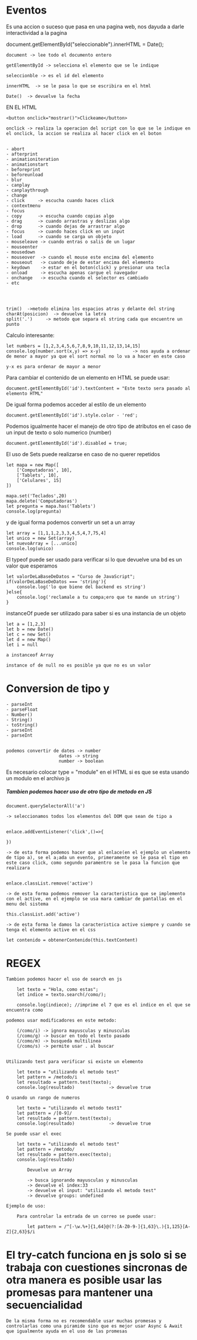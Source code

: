 # Eventos
Es una accion o suceso que pasa en una pagina web, nos dayuda a darle interactividad a la pagina

document.getElementById("seleccionable").innerHTML = Date();

    document -> lee todo el documento entero

    getElementById -> selecciona el elemento que se le indique

    seleccionble -> es el id del elemento

    innerHTML  -> se le pasa lo que se escribira en el html

    Date()  -> devuelve la fecha

EN EL HTML

    <button onclick="mostrar()">Clickeame</button>

    onclick -> realiza la operacion del script con lo que se le indique en el onclick, la accion se realiza al hacer click en el boton


    - abort
    - afterprint
    - animationiteration
    - animationstart 
    - beforeprint
    - beforeunload
    - blur
    - canplay
    - canplaythrough
    - change
    - click     -> escucha cuando haces click
    - contextmenu
    - focus
    - copy      -> escucha cuando copias algo
    - drag      -> cuando arrastras y deslizas algo
    - drop      -> cuando dejas de arrastrar algo
    - focus     -> cuando haces click en un input
    - load      -> cuando se carga un objeto
    - mouseleave -> cuando entras o salis de un lugar
    - mouseenter
    - mousedown
    - mouseover  -> cuando el mouse este encima del elemento
    - mouseout   -> cuando deje de estar encima del elemento
    - keydown    -> estar en el boton(click) y presionar una tecla 
    - onload     -> escucha apenas cargue el navegador
    - onchange   -> escucha cuando el selector es cambiado
    - etc




    trim()  ->metodo elimina los espacios atras y delante del string
    charAt(posicion)  -> devuelve la letra
    split('.')     -> metodo que separa el string cada que encuentre un punto








Calculo interesante:

    let numbers = [1,2,3,4,5,6,7,8,9,10,11,12,13,14,15]
    console.log(number.sort(x,y) => x-y)            -> nos ayuda a ordenar de menor a mayor ya que el sort normal no lo va a hacer en este caso

    y-x es para ordenar de mayor a menor



Para cambiar el contenido de un elemento en HTML se puede usar:

    document.getElementById('id').textContent = "Este texto sera pasado al elemento HTML"


De igual forma podemos acceder al estilo de un elemento

    document.getElementById('id').style.color - 'red';

Podemos igualmente hacer el manejo de otro tipo de atributos en el caso de un input de texto o solo numerico (number)

    document.getElementById('id').disabled = true;


El uso de Sets puede realizarse en caso de no querer repetidos

    let mapa = new Map([
        ['Computadoras', 10],
        ['Tablets', 10],
        ['Celulares', 15]
    ])

    mapa.set('Teclados',20)
    mapa.delete('Computadoras')
    let pregunta = mapa.has('Tablets')
    console.log(pregunta)

y de igual forma podemos convertir un set a un array

    let array = [1,1,1,2,3,3,4,5,4,7,75,4]
    let unico = new Set(array)
    let nuevoArray = [...unico]
    console.log(unico)



El typeof puede ser usado para verificar si lo que devuelve una bd es un valor que esperamos

    let valorDeLaBaseDeDatos = "Curso de JavaScript";
    if(valorDeLaBaseDeDatos === 'string'){
        console.log('lo que biene del backend es string')
    }else{
        console.log('reclamale a tu compa;ero que te mande un string')
    }



instanceOf puede ser utilizado para saber si es una instancia de un objeto

    let a = [1,2,3]
    let b = new Date()
    let c = new Set()
    let d = new Map()
    let i = null

    a instanceof Array

    instance of de null no es posible ya que no es un valor


# Conversion de tipo y 

    - parseInt
    - parseFloat
    - Number()
    - String()
    - toString()
    - parseInt
    - parseInt


    podemos convertir de dates -> number
                        dates -> string
                        number -> boolean



Es necesario colocar type = "module" en el HTML si es que se esta usando un modulo en el archivo js



##### Tambien podemos hacer uso de otro tipo de metodo en JS

    document.querySelectorAll('a')

    -> seleccionamos todos los elementos del DOM que sean de tipo a


    enlace.addEventListener('click',()=>{

    })

    -> de esta forma podemos hacer que al enlace(en el ejemplo un elemento de tipo a), se el a;ada un evento, primeramente se le pasa el tipo en este caso click, como segundo paramentro se le pasa la funcion que realizara


    enlace.classList.remove('active')

    -> de esta forma podemos remover la caracteristica que se implemento con el active, en el ejemplo se usa mara cambiar de pantallas en el menu del sistema

    this.classList.add('active')

    -> de esta forma le damos la caracteristica active siempre y cuando se tenga el elemento active en el css

    let contenido = obtenerContenido(this.textContent)



# REGEX

    Tambien podemos hacer el uso de search en js

        let texto = "Hola, como estas";
        let indice = texto.search(/como/);

        console.log(indiece); //imprime el 7 que es el indice en el que se encuentra como

    podemos usar modificadores en este metodo:

        (/como/i) -> ignora mayusculas y minusculas
        (/como/g) -> buscar en todo el texto pasado
        (/como/m) -> busqueda multilinea 
        (/como/s) -> permite usar . al buscar


    Utilizando test para verificar si existe un elemento

        let texto = "utilizando el metodo test"
        let pattern = /metodo/i
        let resultado = pattern.test(texto);
        console.log(resultado)             -> devuelve true

    O usando un rango de numeros

        let texto = "utilizando el metodo test1"
        let pattern = /[0-9]/
        let resultado = pattern.test(texto);
        console.log(resultado)             -> devuelve true
    
    Se puede usar el exec

        let texto = "utilizando el metodo test"
        let pattern = /metodo/
        let resultado = pattern.exec(texto);
        console.log(resultado)             

            Devuelve un Array

            -> busca ignorando mayusculas y minusculas
            -> devuelve el index:33
            -> devuelve el input: "utilizando el metodo test"
            -> devuelve groups: undefined

    Ejemplo de uso:

        Para controlar la entrada de un correo se puede usar:

            let pattern = /^[-\w.%+]{1,64}@(?:[A-Z0-9-]{1,63}\.){1,125}[A-Z]{2,63}$/i

# El try-catch funciona en js solo si se trabaja con cuestiones sincronas de otra manera es posible usar las promesas para mantener una secuencialidad

    De la misma forma no es recomendable usar muchas promesas y controlarlas como una piramide sino que es mejor usar Async & Await que igualmente ayuda en el uso de las promesas
